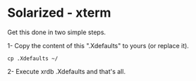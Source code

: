 # Solarized - xterm

Get this done in two simple steps.

1- Copy the content of this ".Xdefaults" to yours (or replace it).

	cp .Xdefaults ~/

2- Execute  xrdb .Xdefaults and that's all.
